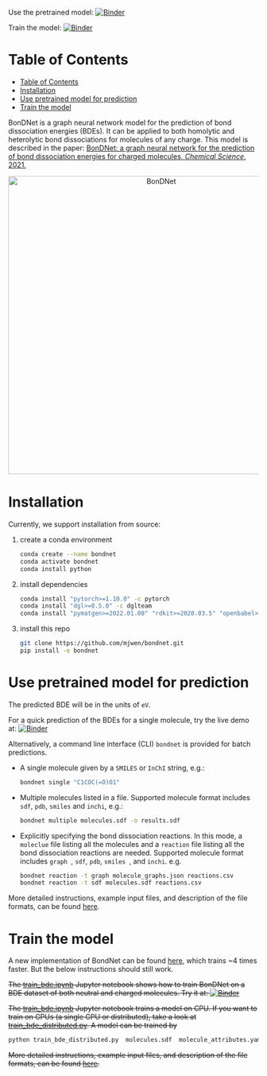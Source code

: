 Use the pretrained model:
[![Binder](https://mybinder.org/badge_logo.svg)](https://mybinder.org/v2/gh/mjwen/bondnet/pretrained?filepath=bondnet%2Fscripts%2Fpredict_binder.ipynb)

Train the model:
[![Binder](https://mybinder.org/badge_logo.svg)](https://mybinder.org/v2/gh/mjwen/bondnet/pretrained?filepath=bondnet%2Fscripts%2Ftrain_bde.ipynb)

# Table of Contents

- [Table of Contents](#table-of-contents)
- [Installation](#installation)
- [Use pretrained model for prediction](#use-pretrained-model-for-prediction)
- [Train the model](#train-the-model)

BonDNet is a graph neural network model for the prediction of bond dissociation
energies (BDEs). It can be applied to both homolytic and heterolytic bond dissociations
for molecules of any charge. This model is described in the paper:
[BonDNet: a graph neural network for the prediction of bond dissociation
energies for charged molecules, _Chemical Science_, 2021.](https://doi.org/10.1039/D0SC05251E)

<p align="center">
<img src="bondnet.png" alt="BonDNet" width="600">
</p>

# Installation

Currently, we support installation from source:

1. create a conda environment

   ```bash
   conda create --name bondnet
   conda activate bondnet
   conda install python
   ```

2. install dependencies 

   ```bash
   conda install "pytorch>=1.10.0" -c pytorch   
   conda install "dgl>=0.5.0" -c dglteam                   
   conda install "pymatgen>=2022.01.08" "rdkit>=2020.03.5" "openbabel>=3.1.1" -c conda-forge      
   ```

3. install this repo
   ```bash
   git clone https://github.com/mjwen/bondnet.git
   pip install -e bondnet
   ```

# Use pretrained model for prediction

The predicted BDE will be in the units of `eV`.

For a quick prediction of the BDEs for a single molecule, try the live demo at:
[![Binder](https://mybinder.org/badge_logo.svg)](https://mybinder.org/v2/gh/mjwen/bondnet/pretrained?filepath=bondnet%2Fscripts%2Fpredict_binder.ipynb)

Alternatively, a command line interface (CLI) `bondnet` is provided for batch predictions.

- A single molecule given by a `SMILES` or `InChI` string, e.g.:

  ```bash
  bondnet single "C1COC(=O)O1"
  ```

- Multiple molecules listed in a file. Supported molecule format includes `sdf`, `pdb`, `smiles` and `inchi`, e.g.:

  ```bash
  bondnet multiple molecules.sdf -o results.sdf
  ```

- Explicitly specifying the bond dissociation reactions. In this mode, a `moleclue` file
  listing all the molecules and a `reaction` file listing all the bond dissociation
  reactions are needed. Supported molecule format includes `graph `, `sdf`, `pdb`,
  `smiles `, and `inchi`. e.g.
  ```bash
  bondnet reaction -t graph molecule_graphs.json reactions.csv
  bondnet reaction -t sdf molecules.sdf reactions.csv
  ```

More detailed instructions, example input files, and description of the file formats,
can be found [here](./bondnet/scripts/examples/predict).

# Train the model

A new implementation of BondNet can be found [here](https://github.com/mjwen/rxnrep/tree/bondnet), which trains ~4 times faster. But the below instructions should still work.

~~The [train_bde.ipynb](./bondnet/scripts/train_bde.ipynb) Jupyter notebook shows how to train BonDNet on a BDE dataset of both neutral and charged molecules. Try it at: [![Binder](https://mybinder.org/badge_logo.svg)](https://mybinder.org/v2/gh/mjwen/bondnet/pretrained?filepath=bondnet%2Fscripts%2Ftrain_bde.ipynb)~~

~~The [train_bde.ipynb](./bondnet/scripts/train_bde.ipynb) Jupyter notebook trains a model on CPU. If you want to train on GPUs (a single GPU or distributed), take a look at [train_bde_distributed.py](./bondnet/scripts/train_bde_distributed.py). A model can be trained by~~

```bash
python train_bde_distributed.py  molecules.sdf  molecule_attributes.yaml  reactions.yaml
```

~~More detailed instructions, example input files, and description of the file formats, can be found [here](./bondnet/scripts/examples/train).~~
